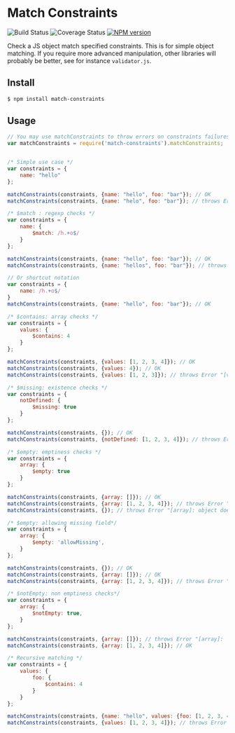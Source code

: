Match Constraints
=======================
![Build Status](https://travis-ci.org/AnyFetch/match-constraints.png)
![Coverage Status](https://coveralls.io/repos/AnyFetch/match-constraints/badge.png?branch=master)
[![NPM version](https://badge.fury.io/js/match-constraints.png)](http://badge.fury.io/js/match-constraints)

Check a JS object match specified constraints.
This is for simple object matching. If you require more advanced manipulation, other libraries will probably be better, see for instance `validator.js`.

## Install
```sh
$ npm install match-constraints
```

## Usage

```javascript
// You may use matchConstraints to throw errors on constraints failures, ot matchConstraintsBool to return false on failures.
var matchConstraints = require('match-constraints').matchConstraints;


/* Simple use case */
var constraints = {
    name: "hello"
};

matchConstraints(constraints, {name: "hello", foo: "bar"}); // OK
matchConstraints(constraints, {name: "helo", foo: "bar"}); // throws Error: "[name]: helo does not equals hello"

/* $match : regexp checks */
var constraints = {
    name: {
        $match: /h.+o$/
    }
};

matchConstraints(constraints, {name: "hello", foo: "bar"}); // OK
matchConstraints(constraints, {name: "hellos", foo: "bar"}); // throws Error "[name]: hellos does not match /h.+o$/"

// Or shortcut notation
var constraints = {
    name: /h.+o$/
}
matchConstraints(constraints, {name: "hello", foo: "bar"}); // OK

/* $contains: array checks */
var constraints = {
    values: {
        $contains: 4
    }
};

matchConstraints(constraints, {values: [1, 2, 3, 4]}); // OK
matchConstraints(constraints, {values: 4}); // OK
matchConstraints(constraints, {values: [1, 2, 3]}); // throws Error "[values]: 1,2,3 does not contains 4"

/* $missing: existence checks */
var constraints = {
    notDefined: {
        $missing: true
    }
};

matchConstraints(constraints, {}); // OK
matchConstraints(constraints, {notDefined: [1, 2, 3, 4]}); // throws Error "[notDefined]: 1,2,3,4 should not be defined"

/* $empty: emptiness checks */
var constraints = {
    array: {
        $empty: true
    }
};

matchConstraints(constraints, {array: []}); // OK
matchConstraints(constraints, {array: [1, 2, 3, 4]}); // throws Error "[array]: 1,2,3,4 is not empty"
matchConstraints(constraints, {}); // throws Error "[array]: object does not define the key.", see below to allow for missing key

/* $empty: allowing missing field*/
var constraints = {
    array: {
        $empty: 'allowMissing',
    }
};

matchConstraints(constraints, {}); // OK
matchConstraints(constraints, {array: []}); // OK
matchConstraints(constraints, {array: [1, 2, 3, 4]}); // throws Error "[array]: 1,2,3,4 is not empty"

/* $notEmpty: non emptiness checks*/
var constraints = {
    array: {
        $notEmpty: true,
    }
};

matchConstraints(constraints, {array: []}); // throws Error "[array]:  is empty"
matchConstraints(constraints, {array: [1, 2, 3, 4]}); // OK

/* Recursive matching */
var constraints = {
    values: {
        foo: {
            $contains: 4
        }
    }
};

matchConstraints(constraints, {name: "hello", values: {foo: [1, 2, 3, 4]}}); // OK
matchConstraints(constraints, {values: [1, 2, 3, 4]}); // throws Error "[foo]: object does not define the key"
```
